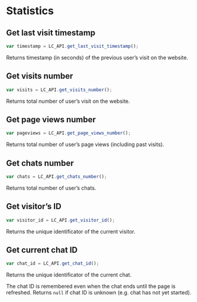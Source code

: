 # Statistics

## Get last visit timestamp

```js
var timestamp = LC_API.get_last_visit_timestamp();
```

Returns timestamp (in seconds) of the previous user’s visit on the website.

## Get visits number

```js
var visits = LC_API.get_visits_number();
```

Returns total number of user’s visit on the website.

## Get page views number

```js
var pageviews = LC_API.get_page_views_number();
```

Returns total number of user’s page views (including past visits).

## Get chats number

```js
var chats = LC_API.get_chats_number();
```

Returns total number of user’s chats.


## Get visitor’s ID

```js
var visitor_id = LC_API.get_visitor_id();
```

Returns the unique identificator of the current visitor.

## Get current chat ID

```js
var chat_id = LC_API.get_chat_id();
```

Returns the unique identificator of the current chat.

The chat ID is remembered even when the chat ends until the page is refreshed. Returns `null` if chat ID is unknown (e.g. chat has not yet started).